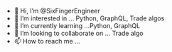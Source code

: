 - 👋 Hi, I’m @SixFingerEngineer
- 👀 I’m interested in ... Python, GraphQL, Trade algos
- 🌱 I’m currently learning ...Python, GraphQL
- 💞️ I’m looking to collaborate on ... Trade algo
- 📫 How to reach me ...

<!---
SixFingerEngineer/SixFingerEngineer is a ✨ special ✨ repository because its `README.md` (this file) appears on your GitHub profile.
You can click the Preview link to take a look at your changes.
--->

